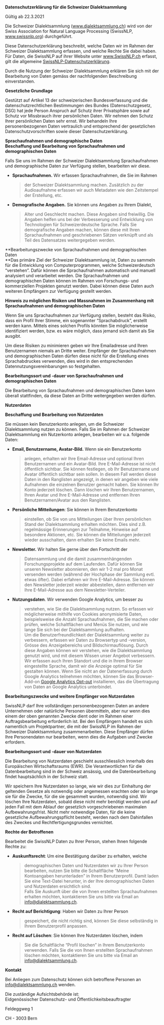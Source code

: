 **Datenschutzerklärung für die Schweizer Dialektsammlung**

Gültig ab 22.3.2021

Die Schweizer Dialektsammlung
([<u>www.dialektsammlung.ch</u>](http://www.dialektsammlung.ch)) wird
von der Swiss Association for Natural Language Processing (SwissNLP,
[<u>www.swissnlp.org</u>](http://www.swissnlp.org)) durchgeführt.

Diese Datenschutzerklärung beschreibt, welche Daten wir im Rahmen der
Schweizer Dialektsammlung erfassen, und welche Rechte Sie dabei haben.
Für Daten, die SwissNLP auf ihrer Website unter
[<u>www.SwissNLP.ch</u>](http://www.swissnlp.ch) erfasst, gilt die
allgemeine
[SwissNLP-Datenschutzerklärung](https://swissnlp.org/about/privacypolicy/).

Durch die Nutzung der Schweizer Dialektsammlung erklären Sie sich mit
der Bearbeitung von Daten gemäss der nachfolgenden Beschreibung
einverstanden.

**Gesetzliche Grundlage**

Gestützt auf Artikel 13 der schweizerischen Bundesverfassung und die
datenschutzrechtlichen Bestimmungen des Bundes (Datenschutzgesetz, DSG)
hat jede Person Anspruch auf Schutz ihrer Privatsphäre sowie auf Schutz
vor Missbrauch ihrer persönlichen Daten. Wir nehmen den Schutz Ihrer
persönlichen Daten sehr ernst. Wir behandeln Ihre personenbezogenen
Daten vertraulich und entsprechend der gesetzlichen
Datenschutzvorschriften sowie dieser Datenschutzerklärung.

**Sprachaufnahmen und demographische Daten  
Beschaffung und Bearbeitung von Sprachaufnahmen und demographischen
Daten**

Falls Sie uns im Rahmen der Schweizer Dialektsammlung Sprachaufnahmen
und demographische Daten zur Verfügung stellen, bearbeiten wir diese.

-   **Sprachaufnahmen.** Wir erfassen Sprachaufnahmen, die Sie im Rahmen
    > der Schweizer Dialektsammlung machen. Zusätzlich zu der
    > Audioaufnahme erfassen wir auch Metadaten wie den Zeitstempel der
    > Erstellung, etc.

-   **Demografische Angaben.** Sie können uns Angaben zu Ihrem Dialekt,
    > Alter und Geschlecht machen. Diese Angaben sind freiwillig. Die
    > Angaben helfen uns bei der Verbesserung und Entwicklung von
    > Technologien für Schweizerdeutsche Sprache. Falls Sie
    > demografische Angaben machen, können diese mit Ihren
    > Sprachaufnahmen und geschriebenen Sätzen verknüpft und als Teil
    > des Datensatzes weitergegeben werden.

**Bearbeitungszwecke von Sprachaufnahmen und demographischen Daten  
**Das primäre Ziel der Schweizer Dialektsammlung ist, Daten zu sammeln
für die Entwicklung von Computerprogrammen, welche Schweizerdeutsch
“verstehen”. Dafür können die Sprachaufnahmen automatisch und manuell
analysiert und verarbeitet werden. Die Sprachaufnahmen und
demographischen Daten können im Rahmen von Forschungs- und kommerziellen
Projekten genutzt werden. Dabei können diese Daten auch weiteren
Empfängern zur Verfügung gestellt werden.

**Hinweis zu möglichen Risiken und Massnahmen im Zusammenhang mit
Sprachaufnahmen und demographischen Daten**

Wenn Sie uns Sprachaufnahmen zur Verfügung stellen, besteht das Risiko,
dass ein Profil Ihrer Stimme, ein sogenannter “Sprachabdruck”, erstellt
werden kann. Mittels eines solchen Profils könnten Sie möglicherweise
identifiziert werden, bzw. es wäre möglich, dass jemand sich damit als
Sie ausgibt.

Um diese Risiken zu minimieren geben wir Ihre Emailadresse und Ihren
Benutzernamen niemals an Dritte weiter. Empfänger der Sprachaufnahmen
und demographischen Daten dürfen diese nicht für die Erstellung eines
Sprachabdruckes verwenden, dies wird in den entsprechenden
Datennutzungsvereinbarungen so festgehalten.

**Bearbeitungssort und -dauer von Sprachaufnahmen und demographischen
Daten**

Die Bearbeitung von Sprachaufnahmen und demographischen Daten kann
überall stattfinden, da diese Daten an Dritte weitergegeben werden
dürfen.

**Nutzerdaten**

**Beschaffung und Bearbeitung von Nutzerdaten**

Sie müssen kein Benutzerkonto anlegen, um die Schweizer Dialektsammlung
nutzen zu können. Falls Sie im Rahmen der Schweizer Dialektsammlung ein
Nutzerkonto anlegen, bearbeiten wir u.a. folgende Daten:

-   **Email, Benutzername, Avatar-Bild.** Wenn sie ein Benutzerkonto
    > anlegen, erhalten wir Ihre Email-Adresse und optional Ihren
    > Benutzernamen und ein Avatar-Bild. Ihre E-Mail-Adresse ist nicht
    > öffentlich sichtbar. Sie können festlegen, ob Ihr Benutzername und
    > Avatar öffentlich sichtbar sein sollen. In diesem Fall werden
    > diese Daten in den Ranglisten angezeigt, in denen wir angeben wie
    > viele Aufnahmen die einzelnen Benutzer gemacht haben. Sie können
    > Ihr Konto jederzeit löschen. Dann löschen wir Ihren Benutzernamen,
    > Ihren Avatar und Ihre E-Mail-Adresse und entfernen Ihren
    > Benutzernamen/Avatar aus den Ranglisten.

-   **Persönliche Mitteilungen**: Sie können in Ihrem Benutzerkonto
    > einstellen, ob Sie von uns Mitteilungen über Ihren persönlichen
    > Stand der Dialektsammlung erhalten möchten. Dies sind z.B.
    > regelmässige Erinnerungen zur Teilnahme, Hinweise auf besondere
    > Aktionen, etc. Sie können die Mitteilungen jederzeit wieder
    > ausschalten, dann erhalten Sie keine Emails mehr.

-   **Newsletter.** Wir halten Sie gerne über den Fortschritt der
    > Datensammlung und die damit zusammenhängenden Forschungsprojekte
    > auf dem Laufenden. Dafür können Sie unseren Newsletter abonnieren,
    > den wir 1-2 mal pro Monat versenden werden (während der Hochphase
    > der Sammlung evtl. etwas öfter). Dabei erfahren wir Ihre
    > E-Mail-Adresse. Sie können den Newsletter jederzeit wieder
    > abbestellen, dann entfernen wir Ihre E-Mail-Adresse aus dem
    > Newsletter-Verteiler.

-   **Nutzungsdaten**. Wir verwenden Google Analytics, um besser zu
    > verstehen, wie Sie die Dialektsammlung nutzen. So erfassen wir
    > möglicherweise mithilfe von Cookies anonymisierte Daten,
    > beispielsweise die Anzahl Sprachaufnahmen, die Sie machen oder
    > prüfen, welche Schaltflächen und Menüs Sie nutzen, und wie lange
    > Sie sich bei der Dialektsammlung aufhalten.  
    > Um die Benutzerfreundlichkeit der Dialektsammlung weiter zu
    > verbessern, erfassen wir Daten zu Browsertyp und -version, Grösse
    > des Anzeigebereichs und Bildschirmauflösung. Durch diese Angaben
    > können wir verstehen, wie die Dialektsammlung genutzt wird, und
    > mit diesem Wissen unser Angebot verbessern. Wir erfassen auch
    > Ihren Standort und die in Ihrem Browser eingestellte Sprache,
    > damit wir die Anzeige optimal für Sie gestalten können. Wenn Sie
    > nicht an der Datenerfassung durch Google Analytics teilnehmen
    > möchten, können Sie das Browser-Add-on [<u>Google Analytics
    > Opt-out</u>](https://tools.google.com/dlpage/gaoptout)
    > installieren, das die Übertragung von Daten an Google Analytics
    > unterbindet.

**Bearbeitungszwecke und weitere Empfänger von Nutzerdaten**

SwissNLP darf Ihre vollständigen personenbezogenen Daten an andere
Unternehmen oder natürliche Personen übermitteln, aber nur wenn dies
einem der oben genannten Zwecke dient oder im Rahmen einer
Auftragsbearbeitung erforderlich ist. Bei den Empfängern handelt es sich
namentlich um Projektpartner, die mit der SwissNLP im Rahmen der
Schweizer Dialektsammlung zusammenarbeiten. Diese Empfänger dürfen Ihre
Personendaten nur bearbeiten, wenn dies die Aufgaben und Zwecke
erfordern.

**Bearbeitungssort und -dauer von Nutzerdaten**

Die Bearbeitung von Nutzerdaten geschieht ausschliesslich innerhalb des
Europäischen Wirtschaftsraums (EWR). Die Verantwortlichen für die
Datenbearbeitung sind in der Schweiz ansässig, und die Datenbearbeitung
findet hauptsächlich in der Schweiz statt.

Wir speichern Ihre Nutzerdaten so lange, wie wir dies zur Einhaltung der
geltenden Gesetze als notwendig oder angemessen erachten oder so lange
sie für die Zwecke, für die sie gesammelt wurden, notwendig sind. Wir
löschen Ihre Nutzerdaten, sobald diese nicht mehr benötigt werden und
auf jeden Fall mit dem Ablauf der gesetzlich vorgeschriebenen maximalen
Aufbewahrungsfrist. Nicht mehr notwendige Daten, für die keine
gesetzliche Aufbewahrungspflicht besteht, werden nach dem Dahinfallen
des Zweckes und Rechtfertigungsgrundes vernichtet.

**Rechte der Betroffenen**

Bearbeitet die SwissNLP Daten zu Ihrer Person, stehen Ihnen folgende
Rechte zu:

-   **Auskunftsrecht**: Um eine Bestätigung darüber zu erhalten, welche
    > demographischen Daten und Nutzerdaten wir zu Ihrer Person
    > bearbeiten, nutzen Sie bitte die Schaltfläche “Meine Kontoangaben
    > herunterladen” in Ihrem Benutzerprofil. Damit laden Sie eine
    > Text-Datei herunter, in der Ihre demographischen Daten und
    > Nutzerdaten ersichtlich sind.  
    > Falls Sie Auskunft über die von Ihnen erstellten Sprachaufnahmen
    > erhalten möchten, kontaktieren Sie uns bitte via Email an
    > [<u>info@dialektsammlung.ch</u>](mailto:info@dialektsammlung.ch).

-   **Recht auf Berichtigung**: Haben wir Daten zu Ihrer Person
    > gespeichert, die nicht richtig sind, können Sie diese selbständig
    > in Ihrem Benutzerprofil anpassen.

-   **Recht auf Löschen**: Sie können Ihre Nutzerdaten löschen, indem
    > Sie die Schaltfläche “Profil löschen” in Ihrem Benutzerkonto
    > verwenden. Falls Sie die von Ihnen erstellten Sprachaufnahmen
    > löschen möchten, kontaktieren Sie uns bitte via Email an
    > [<u>info@dialektsammlung.ch</u>](mailto:info@dialektsammlung.ch).

**Kontakt**

Bei Anliegen zum Datenschutz können sich betroffene Personen an
[<u>info@dialektsammlung.ch</u>](mailto:info@dialektsammlung.ch) wenden.

Die zuständige Aufsichtsbehörde ist:  
Eidgenössischer Datenschutz- und Öffentlichkeitsbeauftragter

Feldeggweg 1

CH - 3003 Bern
